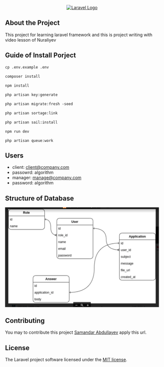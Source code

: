 <p align="center"><a href="https://laravel.com" target="_blank"><img src="https://raw.githubusercontent.com/laravel/art/master/logo-lockup/5%20SVG/2%20CMYK/1%20Full%20Color/laravel-logolockup-cmyk-red.svg" width="400" alt="Laravel Logo"></a></p>


## About the Project

This project for learning laravel framework and this is project writing with video lesson of Nuraliyev

## Guide of Install Porject 


``` 
cp .env.example .env
```
``` 
composer install 
```
``` 
npm install 
```
``` 
php artisan key:generate
```
``` 
php artisan migrate:fresh -seed
```
``` 
php artisan sortage:link
```
``` 
php artisan sail:install
```
``` 
npm run dev
```
``` 
php artisan queue:work
```

## Users
- client: client@company.com 
- passowrd: algorithm
- manager: manage@company.com
- password: algorithm

## Structure of Database
![alt text](img.png)

## Contributing
You may to contribute this project [Samandar Abdullayev](https://github.com/xkas01/laravel_starter) apply this url.

## License

The Laravel project software licensed under the [MIT license](https://opensource.org/licenses/MIT).
